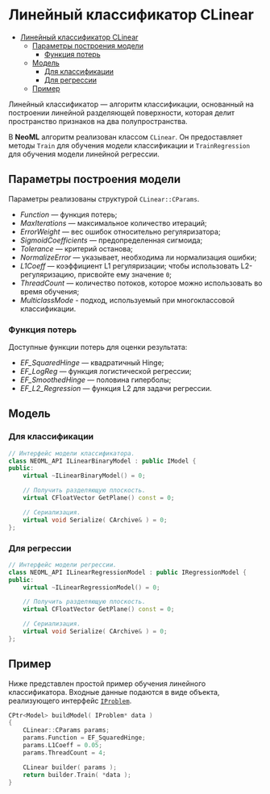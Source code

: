 # Линейный классификатор CLinear

<!-- TOC -->

- [Линейный классификатор CLinear](#линейный-классификатор-clinear)
	- [Параметры построения модели](#параметры-построения-модели)
		- [Функция потерь](#функция-потерь)
	- [Модель](#модель)
		- [Для классификации](#для-классификации)
		- [Для регрессии](#для-регрессии)
	- [Пример](#пример)

<!-- /TOC -->

Линейный классификатор — алгоритм классификации, основанный на построении линейной разделяющей поверхности, которая делит пространство признаков на два полупространства.

В **NeoML** алгоритм реализован классом `CLinear`. Он предоставляет методы `Train` для обучения модели классификации и `TrainRegression` для обучения модели линейной регрессии.

## Параметры построения модели

Параметры реализованы структурой `CLinear::CParams`.

- *Function* — функция потерь;
- *MaxIterations* — максимальное количество итераций;
- *ErrorWeight* — вес ошибок относительно регуляризатора;
- *SigmoidCoefficients* — предопределенная сигмоида;
- *Tolerance* — критерий останова;
- *NormalizeError* — указывает, необходима ли нормализация ошибки;
- *L1Coeff* — коэффициент L1 регуляризации; чтобы использовать L2-регуляризацию, присвойте ему значение `0`;
- *ThreadCount* — количество потоков, которое можно использовать во время обучения;
- *MulticlassMode* - подход, используемый при многоклассовой классификации.

### Функция потерь

Доступные функции потерь для оценки результата:

- *EF_SquaredHinge* — квадратичный Hinge;
- *EF_LogReg* — функция логистической регрессии;
- *EF_SmoothedHinge* — половина гиперболы;
- *EF_L2_Regression* — функция L2 для задачи регрессии.

## Модель

### Для классификации

```c++
// Интерфейс модели классификатора.
class NEOML_API ILinearBinaryModel : public IModel {
public:
	virtual ~ILinearBinaryModel() = 0;

	// Получить разделяющую плоскость.
	virtual CFloatVector GetPlane() const = 0;

	// Сериализация.
	virtual void Serialize( CArchive& ) = 0;
};
```

### Для регрессии

```c++
// Интерфейс модели регрессии.
class NEOML_API ILinearRegressionModel : public IRegressionModel {
public:
	virtual ~ILinearRegressionModel() = 0;

	// Получить разделяющую плоскость.
	virtual CFloatVector GetPlane() const = 0;

	// Сериализация.
	virtual void Serialize( CArchive& ) = 0;
};
```

## Пример

Ниже представлен простой пример обучения линейного классификатора. Входные данные подаются в виде объекта, реализующего интерфейс [`IProblem`](Problems.md).

```c++
CPtr<Model> buildModel( IProblem* data )
{
	CLinear::CParams params;
	params.Function = EF_SquaredHinge;
	params.L1Coeff = 0.05;
	params.ThreadCount = 4;

	CLinear builder( params );
	return builder.Train( *data );
}
```
